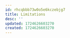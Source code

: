 ```yaml
---
id: rhcqbbb73w0o5e6kczebjg7
title: Limitations
desc: ''
updated: 1724626603270
created: 1724626603270
---
```

